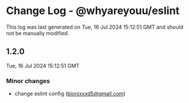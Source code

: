# Change Log - @whyareyouu/eslint

This log was last generated on Tue, 16 Jul 2024 15:12:51 GMT and should not be manually modified.

<!-- Start content -->

## 1.2.0

Tue, 16 Jul 2024 15:12:51 GMT

### Minor changes

- change eslint config (bionixxxd5@gmail.com)
